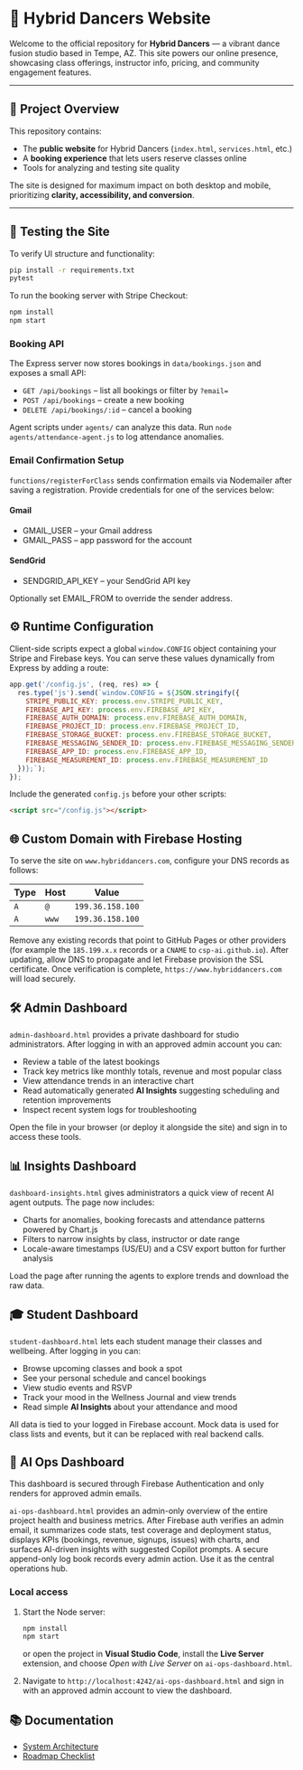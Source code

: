 # 🌟 Hybrid Dancers Website

Welcome to the official repository for **Hybrid Dancers** — a vibrant dance fusion studio based in Tempe, AZ. This site powers our online presence, showcasing class offerings, instructor info, pricing, and community engagement features.

---

## 🚀 Project Overview

This repository contains:

- The **public website** for Hybrid Dancers (`index.html`, `services.html`, etc.)
- A **booking experience** that lets users reserve classes online
- Tools for analyzing and testing site quality

The site is designed for maximum impact on both desktop and mobile, prioritizing **clarity, accessibility, and conversion**.

---

## 🧪 Testing the Site

To verify UI structure and functionality:

```bash
pip install -r requirements.txt
pytest
```

To run the booking server with Stripe Checkout:

```bash
npm install
npm start
```

### Booking API

The Express server now stores bookings in `data/bookings.json` and exposes a small API:

- `GET /api/bookings` – list all bookings or filter by `?email=`
- `POST /api/bookings` – create a new booking
- `DELETE /api/bookings/:id` – cancel a booking

Agent scripts under `agents/` can analyze this data. Run `node agents/attendance-agent.js` to log attendance anomalies.

### Email Confirmation Setup

`functions/registerForClass` sends confirmation emails via Nodemailer after saving a registration. Provide credentials for one of the services below:

#### Gmail
- GMAIL_USER – your Gmail address
- GMAIL_PASS – app password for the account

#### SendGrid
- SENDGRID_API_KEY – your SendGrid API key

Optionally set EMAIL_FROM to override the sender address.


## ⚙️ Runtime Configuration

Client-side scripts expect a global `window.CONFIG` object containing your Stripe and Firebase keys. You can serve these values dynamically from Express by adding a route:

```javascript
app.get('/config.js', (req, res) => {
  res.type('js').send(`window.CONFIG = ${JSON.stringify({
    STRIPE_PUBLIC_KEY: process.env.STRIPE_PUBLIC_KEY,
    FIREBASE_API_KEY: process.env.FIREBASE_API_KEY,
    FIREBASE_AUTH_DOMAIN: process.env.FIREBASE_AUTH_DOMAIN,
    FIREBASE_PROJECT_ID: process.env.FIREBASE_PROJECT_ID,
    FIREBASE_STORAGE_BUCKET: process.env.FIREBASE_STORAGE_BUCKET,
    FIREBASE_MESSAGING_SENDER_ID: process.env.FIREBASE_MESSAGING_SENDER_ID,
    FIREBASE_APP_ID: process.env.FIREBASE_APP_ID,
    FIREBASE_MEASUREMENT_ID: process.env.FIREBASE_MEASUREMENT_ID
  })};`);
});
```

Include the generated `config.js` before your other scripts:

```html
<script src="/config.js"></script>
```

## 🌐 Custom Domain with Firebase Hosting

To serve the site on `www.hybriddancers.com`, configure your DNS records as follows:

| Type | Host | Value |
|------|------|-------|
| `A`  | `@`  | `199.36.158.100` |
| `A`  | `www`| `199.36.158.100` |

Remove any existing records that point to GitHub Pages or other providers (for example the `185.199.x.x` records or a `CNAME` to `csp-ai.github.io`). After updating, allow DNS to propagate and let Firebase provision the SSL certificate. Once verification is complete, `https://www.hybriddancers.com` will load securely.

## 🛠️ Admin Dashboard

`admin-dashboard.html` provides a private dashboard for studio administrators. After logging in with an approved admin account you can:

- Review a table of the latest bookings
- Track key metrics like monthly totals, revenue and most popular class
- View attendance trends in an interactive chart
- Read automatically generated **AI Insights** suggesting scheduling and retention improvements
- Inspect recent system logs for troubleshooting

Open the file in your browser (or deploy it alongside the site) and sign in to access these tools.

## 📊 Insights Dashboard

`dashboard-insights.html` gives administrators a quick view of recent AI agent outputs. The page now includes:

- Charts for anomalies, booking forecasts and attendance patterns powered by Chart.js
- Filters to narrow insights by class, instructor or date range
- Locale-aware timestamps (US/EU) and a CSV export button for further analysis

Load the page after running the agents to explore trends and download the raw data.

## 🎓 Student Dashboard

`student-dashboard.html` lets each student manage their classes and wellbeing. After logging in you can:

- Browse upcoming classes and book a spot
- See your personal schedule and cancel bookings
- View studio events and RSVP
- Track your mood in the Wellness Journal and view trends
- Read simple **AI Insights** about your attendance and mood

All data is tied to your logged in Firebase account. Mock data is used for class lists and events, but it can be replaced with real backend calls.

## 🚀 AI Ops Dashboard

This dashboard is secured through Firebase Authentication and only renders for approved admin emails.

`ai-ops-dashboard.html` provides an admin-only overview of the entire project health and business metrics. After Firebase auth verifies an admin email, it summarizes code stats, test coverage and deployment status, displays KPIs (bookings, revenue, signups, issues) with charts, and surfaces AI-driven insights with suggested Copilot prompts. A secure append-only log book records every admin action. Use it as the central operations hub.

### Local access

1. Start the Node server:

   ```bash
   npm install
   npm start
   ```

   or open the project in **Visual Studio Code**, install the **Live Server** extension, and choose *Open with Live Server* on `ai-ops-dashboard.html`.

2. Navigate to `http://localhost:4242/ai-ops-dashboard.html` and sign in with an approved admin account to view the dashboard.





## 📚 Documentation

- [System Architecture](docs/architecture.md)
- [Roadmap Checklist](docs/ROADMAP_CHECKLIST.md)


